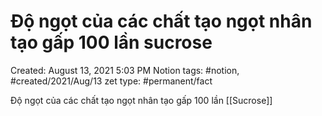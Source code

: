 # Độ ngọt của các chất tạo ngọt nhân tạo gấp 100 lần sucrose

Created: August 13, 2021 5:03 PM
Notion tags: #notion, #created/2021/Aug/13
zet type: #permanent/fact

Độ ngọt của các chất tạo ngọt nhân tạo gấp 100 lần [[Sucrose]]